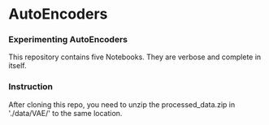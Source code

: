 # AutoEncoders

### Experimenting AutoEncoders

This repository contains five Notebooks. They are verbose and complete in itself. 

### Instruction

After cloning this repo, you need to unzip the processed_data.zip in './data/VAE/' to the same location.
